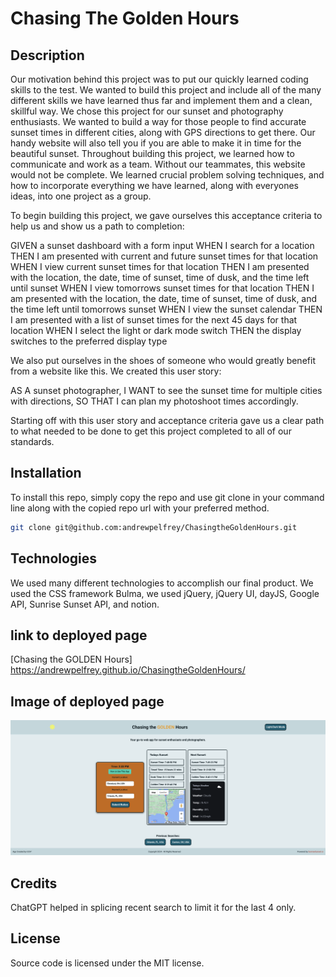 # Chasing The Golden Hours

## Description

Our motivation behind this project was to put our quickly learned coding skills to the test. We wanted to build this project and include all of the many different skills we have learned thus far and implement them and a clean, skillful way. We chose this project for our sunset and photography enthusiasts. We wanted to build a way for those people to find accurate sunset times in different cities, along with GPS directions to get there. Our handy website will also tell you if you are able to make it in time for the beautiful sunset. Throughout building this project, we learned how to communicate and work as a team. Without our teammates, this website would not be complete. We learned crucial problem solving techniques, and how to incorporate everything we have learned, along with everyones ideas, into one project as a group.

To begin building this project, we gave ourselves this acceptance criteria to help us and show us a path to completion: 

GIVEN a sunset dashboard with a form input
WHEN I search for a location
THEN I am presented with current and future sunset times for that location
WHEN I view current sunset times for that location
THEN I am presented with the location, the date, time of sunset, time of dusk, and the time left until sunset
WHEN I view tomorrows sunset times for that location
THEN I am presented with the location, the date, time of sunset, time of dusk, and the time left until tomorrows sunset
WHEN I view the sunset calendar
THEN I am presented with a list of sunset times for the next 45 days for that location
WHEN I select the light or dark mode switch
THEN the display switches to the preferred display type

We also put ourselves in the shoes of someone who would greatly benefit from a website like this. We created this user story:

AS A sunset photographer, I WANT to see the sunset time for multiple cities with directions, SO THAT I can plan my photoshoot times accordingly.

Starting off with this user story and acceptance criteria gave us a clear path to what needed to be done to get this project completed to all of our standards. 

## Installation
To install this repo, simply copy the repo and use git clone in your command line along with the copied repo url with your preferred method.

```bash
git clone git@github.com:andrewpelfrey/ChasingtheGoldenHours.git
```

## Technologies
We used many different technologies to accomplish our final product. We used the CSS framework Bulma, we used jQuery, jQuery UI, dayJS, Google API, Sunrise Sunset API, and notion. 

## link to deployed page
[Chasing the GOLDEN Hours] https://andrewpelfrey.github.io/ChasingtheGoldenHours/

## Image of deployed page
![CHasing the GOLDEN Hours Example Image](./assets/images/golden-hours.png)

## Credits
ChatGPT helped in splicing recent search to limit it for the last 4 only.

## License
Source code is licensed under the MIT license.
